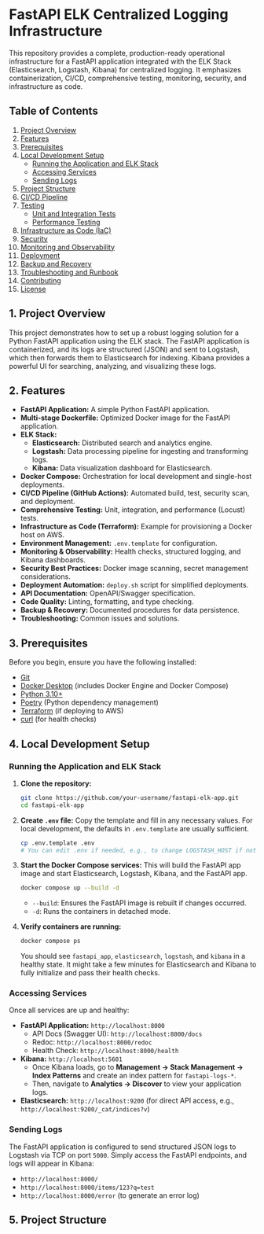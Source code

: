 # FastAPI ELK Centralized Logging Infrastructure

This repository provides a complete, production-ready operational infrastructure for a FastAPI application integrated with the ELK Stack (Elasticsearch, Logstash, Kibana) for centralized logging. It emphasizes containerization, CI/CD, comprehensive testing, monitoring, security, and infrastructure as code.

## Table of Contents

1.  [Project Overview](#project-overview)
2.  [Features](#features)
3.  [Prerequisites](#prerequisites)
4.  [Local Development Setup](#local-development-setup)
    *   [Running the Application and ELK Stack](#running-the-application-and-elk-stack)
    *   [Accessing Services](#accessing-services)
    *   [Sending Logs](#sending-logs)
5.  [Project Structure](#project-structure)
6.  [CI/CD Pipeline](#ci/cd-pipeline)
7.  [Testing](#testing)
    *   [Unit and Integration Tests](#unit-and-integration-tests)
    *   [Performance Testing](#performance-testing)
8.  [Infrastructure as Code (IaC)](#infrastructure-as-code-iac)
9.  [Security](#security)
10. [Monitoring and Observability](#monitoring-and-observability)
11. [Deployment](#deployment)
12. [Backup and Recovery](#backup-and-recovery)
13. [Troubleshooting and Runbook](#troubleshooting-and-runbook)
14. [Contributing](#contributing)
15. [License](#license)

## 1. Project Overview

This project demonstrates how to set up a robust logging solution for a Python FastAPI application using the ELK stack. The FastAPI application is containerized, and its logs are structured (JSON) and sent to Logstash, which then forwards them to Elasticsearch for indexing. Kibana provides a powerful UI for searching, analyzing, and visualizing these logs.

## 2. Features

*   **FastAPI Application:** A simple Python FastAPI application.
*   **Multi-stage Dockerfile:** Optimized Docker image for the FastAPI application.
*   **ELK Stack:**
    *   **Elasticsearch:** Distributed search and analytics engine.
    *   **Logstash:** Data processing pipeline for ingesting and transforming logs.
    *   **Kibana:** Data visualization dashboard for Elasticsearch.
*   **Docker Compose:** Orchestration for local development and single-host deployments.
*   **CI/CD Pipeline (GitHub Actions):** Automated build, test, security scan, and deployment.
*   **Comprehensive Testing:** Unit, integration, and performance (Locust) tests.
*   **Infrastructure as Code (Terraform):** Example for provisioning a Docker host on AWS.
*   **Environment Management:** `.env.template` for configuration.
*   **Monitoring & Observability:** Health checks, structured logging, and Kibana dashboards.
*   **Security Best Practices:** Docker image scanning, secret management considerations.
*   **Deployment Automation:** `deploy.sh` script for simplified deployments.
*   **API Documentation:** OpenAPI/Swagger specification.
*   **Code Quality:** Linting, formatting, and type checking.
*   **Backup & Recovery:** Documented procedures for data persistence.
*   **Troubleshooting:** Common issues and solutions.

## 3. Prerequisites

Before you begin, ensure you have the following installed:

*   [Git](https://git-scm.com/book/en/v2/Getting-Started-Installing-Git)
*   [Docker Desktop](https://www.docker.com/products/docker-desktop) (includes Docker Engine and Docker Compose)
*   [Python 3.10+](https://www.python.org/downloads/)
*   [Poetry](https://python-poetry.org/docs/#installation) (Python dependency management)
*   [Terraform](https://www.terraform.io/downloads) (if deploying to AWS)
*   [curl](https://curl.se/download.html) (for health checks)

## 4. Local Development Setup

### Running the Application and ELK Stack

1.  **Clone the repository:**
    ```bash
    git clone https://github.com/your-username/fastapi-elk-app.git
    cd fastapi-elk-app
    ```

2.  **Create `.env` file:**
    Copy the template and fill in any necessary values. For local development, the defaults in `.env.template` are usually sufficient.
    ```bash
    cp .env.template .env
    # You can edit .env if needed, e.g., to change LOGSTASH_HOST if not using default bridge network
    ```

3.  **Start the Docker Compose services:**
    This will build the FastAPI app image and start Elasticsearch, Logstash, Kibana, and the FastAPI app.
    ```bash
    docker compose up --build -d
    ```
    *   `--build`: Ensures the FastAPI image is rebuilt if changes occurred.
    *   `-d`: Runs the containers in detached mode.

4.  **Verify containers are running:**
    ```bash
    docker compose ps
    ```
    You should see `fastapi_app`, `elasticsearch`, `logstash`, and `kibana` in a healthy state. It might take a few minutes for Elasticsearch and Kibana to fully initialize and pass their health checks.

### Accessing Services

Once all services are up and healthy:

*   **FastAPI Application:** `http://localhost:8000`
    *   API Docs (Swagger UI): `http://localhost:8000/docs`
    *   Redoc: `http://localhost:8000/redoc`
    *   Health Check: `http://localhost:8000/health`
*   **Kibana:** `http://localhost:5601`
    *   Once Kibana loads, go to **Management -> Stack Management -> Index Patterns** and create an index pattern for `fastapi-logs-*`.
    *   Then, navigate to **Analytics -> Discover** to view your application logs.
*   **Elasticsearch:** `http://localhost:9200` (for direct API access, e.g., `http://localhost:9200/_cat/indices?v`)

### Sending Logs

The FastAPI application is configured to send structured JSON logs to Logstash via TCP on port `5000`.
Simply access the FastAPI endpoints, and logs will appear in Kibana:

*   `http://localhost:8000/`
*   `http://localhost:8000/items/123?q=test`
*   `http://localhost:8000/error` (to generate an error log)

## 5. Project Structure